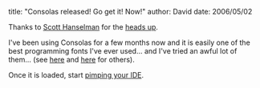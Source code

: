 
title: "Consolas released! Go get it! Now!"
author: David
date: 2006/05/02

Thanks to [Scott Hanselman](http://www.hanselman.com/blog/) for the [heads up](http://www.hanselman.com/blog/ConsolasFontFamilyNowAvailableForDownload.aspx).

I've been using Consolas for a few months now and it is easily one of the best programming fonts I've ever used... and I've tried an awful lot of them... (see [here](http://www.lowing.org/fonts/) and [here](http://www.proggyfonts.com/) for others).

Once it is loaded, start [pimping your IDE](http://www.codinghorror.com/blog/archives/000417.html).
